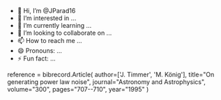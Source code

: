 - 👋 Hi, I’m @JParad16
- 👀 I’m interested in ...
- 🌱 I’m currently learning ...
- 💞️ I’m looking to collaborate on ...
- 📫 How to reach me ...
- 😄 Pronouns: ...
- ⚡ Fun fact: ...

<!---
JParad16/JParad16 is a ✨ special ✨ repository because its `README.md` (this file) appears on your GitHub profile.
You can click the Preview link to take a look at your changes.
--->
reference = bibrecord.Article(
    author=['J. Timmer', 'M. König'],
    title="On generating power law noise",
    journal="Astronomy and Astrophysics",
    volume="300",
    pages="707--710",
    year="1995"
)
